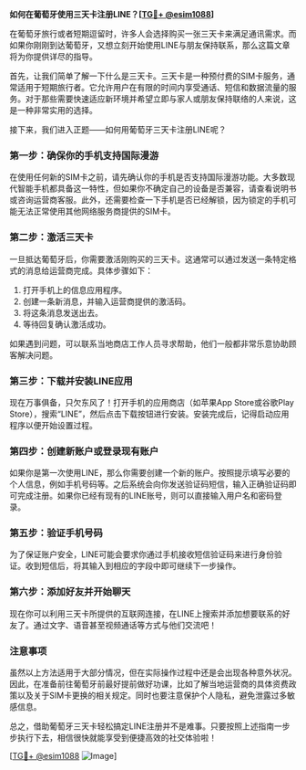 **如何在葡萄牙使用三天卡注册LINE？[[TG💪+ @esim1088](https://t.me/s/esim1088)]**

在葡萄牙旅行或者短期逗留时，许多人会选择购买一张三天卡来满足通讯需求。而如果你刚刚到达葡萄牙，又想立刻开始使用LINE与朋友保持联系，那么这篇文章将为你提供详尽的指导。

首先，让我们简单了解一下什么是三天卡。三天卡是一种预付费的SIM卡服务，通常适用于短期旅行者。它允许用户在有限的时间内享受通话、短信和数据流量的服务。对于那些需要快速适应新环境并希望立即与家人或朋友保持联络的人来说，这是一种非常实用的选择。

接下来，我们进入正题——如何用葡萄牙三天卡注册LINE呢？

### 第一步：确保你的手机支持国际漫游

在使用任何新的SIM卡之前，请先确认你的手机是否支持国际漫游功能。大多数现代智能手机都具备这一特性，但如果你不确定自己的设备是否兼容，请查看说明书或咨询运营商客服。此外，还需要检查一下手机是否已经解锁，因为锁定的手机可能无法正常使用其他网络服务商提供的SIM卡。

### 第二步：激活三天卡

一旦抵达葡萄牙后，你需要激活刚购买的三天卡。这通常可以通过发送一条特定格式的消息给运营商完成。具体步骤如下：

1. 打开手机上的信息应用程序。
2. 创建一条新消息，并输入运营商提供的激活码。
3. 将这条消息发送出去。
4. 等待回复确认激活成功。

如果遇到问题，可以联系当地商店工作人员寻求帮助，他们一般都非常乐意协助顾客解决问题。

### 第三步：下载并安装LINE应用

现在万事俱备，只欠东风了！打开手机的应用商店（如苹果App Store或谷歌Play Store），搜索“LINE”，然后点击下载按钮进行安装。安装完成后，记得启动应用程序以便开始设置过程。

### 第四步：创建新账户或登录现有账户

如果你是第一次使用LINE，那么你需要创建一个新的账户。按照提示填写必要的个人信息，例如手机号码等。之后系统会向你发送验证码短信，输入正确验证码即可完成注册。如果你已经有现有的LINE账号，则可以直接输入用户名和密码登录。

### 第五步：验证手机号码

为了保证账户安全，LINE可能会要求你通过手机接收短信验证码来进行身份验证。收到短信后，将其输入到相应的字段中即可继续下一步操作。

### 第六步：添加好友并开始聊天

现在你可以利用三天卡所提供的互联网连接，在LINE上搜索并添加想要联系的好友了。通过文字、语音甚至视频通话等方式与他们交流吧！

### 注意事项

虽然以上方法适用于大部分情况，但在实际操作过程中还是会出现各种意外状况。因此，在准备前往葡萄牙前最好提前做好功课，比如了解当地运营商的具体资费政策以及关于SIM卡更换的相关规定。同时也要注意保护个人隐私，避免泄露过多敏感信息。

总之，借助葡萄牙三天卡轻松搞定LINE注册并不是难事。只要按照上述指南一步步执行下去，相信很快就能享受到便捷高效的社交体验啦！

[[TG💪+ @esim1088](https://t.me/s/esim1088) ![Image](https://i.postimg.cc/4NQfJmqS/Snipaste-2025-05-13-00-14-12.png)]